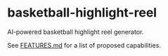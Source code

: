 # basketball-highlight-reel

AI-powered basketball highlight reel generator.

See [FEATURES.md](FEATURES.md) for a list of proposed capabilities.
